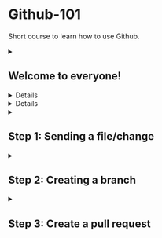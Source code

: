 # Github-101

Short course to learn how to use Github.

<details id=0>
<summary><h2>Welcome to everyone!</h2></summary>

We're happy to have you here, welcome to this excited course, where you'll learn the fundamentals of Github, and how to get advantage of all the features that Github offers to you. Github become the tool of choice for millions devolvers around the world. this course will give all the skills that you need yo use it in a professional way.

Through this course, we'll take a dive in the concepts basics of Github, even how to configure your account, how yo create a repository, clone, make changes, colaborate with other devolvers, and more. As well as, we'll provide you tricks and good practices to make sure you're using a efficient workflow.

Our goal is help everyone to getting familiar with Github concepts, improve your productivity, make easier the collaboration with your team, and bring your software to the next level. Doesn't matter if you're begginer in the world of programming, or if you're a senior developer, this course is for you.

We're so excite to follow along with you in this new joruney, and we hope get advantage of this great course.

Good luck and happy coding!

- The team of Github-101

</details>

<details id=1>##Introduction
<br>
Github is a cloud-based service which host a control sistem version called [Git](https://docs.github.com/en/get-started/using-git/about-git), in other word, is a plataform of collaboration which use Git to manage the changes, this mean, Github is used for sharing and contributing [open source](https://github.com/topics/open-source) code. 

📺 Video: [What's Github](https://www.youtube.com/watch?v=pBy1zgt0XPc)
<br>

**What's a repository**
A [repository]((https://docs.github.com/en/get-started/quickstart/github-glossary#repository)) is  a proyect which contains all of the fill by itself, like images, folders, and other types of files along with the history of all the changes that have been made to those files.

📺 Video: [What's a repository](https://www.youtube.com/watch?v=T6o3Ci8Ieag)

**What's a branch**
<br>
In github a [branch](https://docs.github.com/en/get-started/quickstart/github-glossary#branch) is a version of the repository, this mean, you can have a repository with multiple versions of the same project, and each version is called a branch. The default branch is called `main`, but you can create new branches from the default branch and create pull requests to propose changes to the default branch.

The branches are helpful to solve problems, like devolvp new chracateristics, fix bugs, or experiment with new ideas. Each branch can chave its own commits history, and it's independent from the other branches. This allows a workflow collaborative where multiple people can work in the same project at the same time, in parrellel.

📺 Video: [What's a branch](https://www.youtube.com/shorts/YyFrdoD-Wjk)

**What's a commit**
<br>
A [commit](https://docs.github.com/en/get-started/quickstart/github-glossary#commit) is a change to a file or set of files. When you make a commit to save your work, Git creates a unique ID (a.k.a. the "SHA" or "hash") that allows you to keep record of the specific changes commited along with who made them and when. Commits usually contain a commit message which is a brief description of what changes were made.

📺 Video: [What's a commit](https://www.youtube.com/watch?v=XfDbGgSwa5I)

**What's a pull request**
<br>
A [pull request](https://docs.github.com/en/get-started/quickstart/github-glossary#pull-request) is a request to the owner to merge changes from a branch in a repository into another branch. Pull requests start and facilitate code review and conversation about changes before merging them into the project.
This show tha changes that have been pushed to a repository, and you can compare the changes, add comments, and review the code before merging the changes into the repository.

📺 Video: [What's a pull request](https://www.youtube.com/watch?v=8lGpZkjnkt4)

**What's a merge**
<br>
A [merge](https://docs.github.com/en/get-started/quickstart/github-glossary#merge) is the process of integrating changes from a pull request into the main branch. Merging takes the changes from one branch (in the same repository or from a fork), and applies them into another. GitHub also offers a merge button that automatically merges the changes locally and creates a merge commit.

📺 Video: [How to make a merge](https://www.youtube.com/watch?v=XX-Kct0PfFc)

**What's  README file**
<br>
A [README](https://docs.github.com/en/get-started/quickstart/github-glossary#readme) is a text file that introduces and explains a project. It contains information that is commonly required to understand what the project is about.

The README is used to give basic information about the hosted proyect on Github, the main goal is give to the users a quick overview of the project, and how to use it. The README is the first file that the users will see when they visit your repository, and it's a great way to show the users how your project works and what it does.

The content in a README file is different from one project to another, but some of the most common sections are:

**Title and description**: A title and description of the project.
**Requirements**: A list of the requirements that the user need to use the project.
**Installation**: A list of the steps that the user need to follow to install the project.
**Usage**: A list of the steps that the user need to follow to use the project.
**Contributing**: A list of the steps that the user need to follow to contribute to the project.
**Adittional information**: A list of the adittional information that the user need to know about the project.
**License**: A list of the license that the project use.

**Whats a profile README**
<br>
A profile READMe is a introduction to who you're, in others words, we can call it like a biography where you can show your skills, interests, and projects. This is a great way to introduce yourself to the community, and show your work to the world.
If you wanna know more  go to [Manage your README profile](https://docs.github.com/en/account-and-profile/setting-up-and-managing-your-github-profile/managing-your-profile-readme)

📺 Video: [How to create a profile README](https://www.youtube.com/watch?v=G-EGDH50hGE)

<br>

![vgglProfileREADME](/images/vgglProfileREADME.jpeg)

</details>

<details id=2>
<sumarry><h2>Start of the course</h2></sumarry>

1. Click on **Start course** button. (I suggest open it in a new tab)

<br>

[![Start course](https://user-images.githubusercontent.com/1221423/218596841-0645fe1a-4aaf-4f51-9ab3-8aa2d3fdd487.svg)](https://github.com/new?template_owner=)

2. Once we're are in the tab, go to the next instructions to make a new repository.
    - The owner of the account should indicate if will use their personal account or a organization to host the repository.
    - We suggest you create a repository public; the private repository [will use minutes from Github Actions](https://docs.github.com/en/github/setting-up-and-managing-billing-and-payments-on-github/about-billing-for-github-actions#about-billing-for-private-repositories).

    ! [Create a new repository](/images/creando-nuevo-repositorio.jpg)

3. After of making the repository, we need to wait around 20 seconds to update the page and see tje new repository.

</details>

<details id=3>
<summary><h2>Step 1: Sending a file/change</h2></summary>

Once inside the repository, we can see that we don't have any files yet, but the platform provides us with some recommendations, such as adding (uploading) a file or creating one. It also suggests that we can create/include a README, LICENSE, or .gitignore file.
<br>

 ![Incluidng a README file](/images/incluyendo-archivo-README.jpg)

For this exercise, we will click on the README option, which will redirect us to the view that shows the created file with the same name in .md format on our `main` branch.
<br>

![Creating our README file](/images/creando-nuestro-archivo-README.jpg)

Here, we can add the desired information, as mentioned earlier. It's worth noting that if we don't want to edit it at the moment, we can do it later. For now, let's click on the blue "Commit changes" button located in the upper right corner. Upon doing so, a window will appear asking us to add a title and an optional description. Once we have written them, we can click on the corresponding button.

![Commit changes](/images/commit-changes.jpg)

Great! With this, we have made our first commit, which can be interpreted as if we have created a new file and stored it in our repository.

![README file completed](/images/README-completo.jpg)

Go to the next step.
<br>

**Notes**: if you made a repository selecting the checkbox "Add README file", the last step won't be necessary.**

<br>

[Add a README](/images/addA-README.jpeg)

</details>

<details id=4>
<summary><h2>Step 2: Creating a branch</h2></summary>

Creating a branch allows us to edit the project without changing the `main` (default) branch.

1. On the page where we previously left off, we will see on the left side and below the name of our repository, the **< > Code** tab, along with other header menu options.

2. When clicked, this tab will display a dropdown menu that initially only contains the `main` branch.

<br>

[Branch Dropdown Menu](/images/menu-desplegable-rama-principal.jpg)

In the text field, it indicates that we can search or create a branch. Here, let's enter a name for the second option, and let's call our branch: dev. By doing this, the content will automatically change, and the option to create the branch with the name dev from main will appear.

[dev branch](/images/rama-dev.jpg)
Click on the option Create branch: dev from main to create the branch.

The branch will automatically change to the newly created one. The branch dropdown menu will reflect the new branch option and display its name, which in our case is dev.

[Branch created](/images/rama-creada.jpg)

Done! - You have created a branch :tada:

</details>

<details id=5>
<summary><h2>Step 3: Create a pull request</h2></summary>
To proceed with this step, the first thing we need to do is to create/add a new file since we are currently in the newly generated branch. Let's follow these steps:

1. In the **< > Code** tab, located in the repository's header menu, make sure that we are on the branch we named dev in this example.

2. Next, click on the "Add file" dropdown menu and select the option "Create new file".
<br>

![Create a new file](/images/crear-nuevo-archivo.jpg)
3. In the new view, you will see an empty field with a placeholder text saying "Name your file...". This indicates that we should provide a name for the file. Let's name it `LICENSE.md`.


**Note**: `.md` is a file extension that creates a [Markdown](https://docs.github.com/en/get-started/quickstart/github-glossary#markdown) file. For more information about Markdown, visit [Basic writing and formatting syntax](https://docs.github.com/en/get-started/writing-on-github/getting-started-with-writing-and-formatting-on-github/basic-writing-and-formatting-syntax) in the GitHub documentation or take the [Communicate using Markdown]

<br>

[Licence-template](/images/licencia-platilla.jpg)

``` 
Copyright Notice.

Permission is hereby granted, free of charge, to any person obtaining a copy of this software and associated documentation files (the "Software"), to operate with the Software without restriction, including without limitation the rights to use, copy, modify, merge, publish, distribute, sublicense, and/or sell copies of the Software, and to permit persons to whom the Software is furnished to do so, subject to the following conditions:

The above copyright notice and this permission notice shall be included in all copies or substantial portions of the Software.

THE SOFTWARE IS PROVIDED "AS IS", WITHOUT WARRANTY OF ANY KIND, EXPRESS OR IMPLIED, INCLUDING BUT NOT LIMITED TO THE WARRANTIES OF MERCHANTABILITY, FITNESS FOR A PARTICULAR PURPOSE, AND NONINFRINGEMENT. IN NO EVENT SHALL THE AUTHORS OR COPYRIGHT HOLDERS BE LIABLE FOR ANY CLAIM, DAMAGES, OR OTHER LIABILITY, WHETHER IN AN ACTION OF CONTRACT, TORT, OR OTHERWISE, ARISING FROM, OUT OF, OR IN CONNECTION WITH THE SOFTWARE OR THE USE OR OTHER DEALINGS IN THE SOFTWARE.
```
<br>

![licence-text](/images/licencia-texto.jpg)

5. Next, click on the **Commit changes** button. Similar to the previous step where we created the `README` file, a popup window will appear asking for a brief commit message that describes the changes we made. Remember that this message helps others understand what we are adding in our commit. While GitHub provides a default simple message, let's customize it a bit for practice.

<br>
First, in the title, let's write: "Add LICENSE.md file". In the extended description, let's enter: "Create a License file in markdown format that expresses the copyright notice."

6. Last, now we confirm the changes by clicking on the **Commit changes** button.

![licencia commit](/images/licencia-commit.jpg)

Great! You're already mastering the process of making commits. Isn't it straightforward?

Now that a change has been made in the project and added, it's time to share the proposed change through a pull request (PR), as defined in the Introduction.

<details id=6>
<summary><h2>Step 4: Merge a pull request</h2></summary>
Once you have completed the previous steps, you may have noticed a small message showing the recent submission to the branch, along with a button that says **Contribute**. When you click on it, you will see two options: **Compare** and **Open pull request**.

### Activity: Creating our first pull request :keyboard:

In the actual screen, lets make a click on the button **Merge pull request**

![Merge pull request](/images/merge-pull-request.jpg)

2. Next, in the mini dropdown that appears, click on **Confirm merge** (note that you can edit both the title and the description, but for this example, let's leave it as it is).

![Confirm merge](/images/confirm-merge.jpg)

3. Once the branch has been merged, we will no longer need it. To delete it, click on **Delete branch**.

![Delete branch](/images/delete-branch.jpg)


**Note**: If we delete the branch, we can restore it using the option that will appear to us.

![recover the branch](/images/restaurar-rama.jpg)

Great! Has successfully merged your changes from the `dev` branch to `main` :tada:

</details>

<details id=7>
<summary><h2>End of the course<h2></summary>

Congratulations! You have completed this mini-course and have acquired the fundamental knowledge that every developer should know.

Throughout the course, you have gained a solid understanding of the fundamental concepts of GitHub and learned how to effectively use this version control platform. Here is a summary of your achievements:

- You learned about GitHub, repositories, branches, commits, and pull requests.
- You created a branch, made a commit, and generated a pull request.
- The pull request was successfully merged.
- You made your first contribution! 🎉

Congratulations on your accomplishments, and keep up the great work on your journey as a developer!

## Next steps
If you wanna create your README profile, i suggest you read the next article
[How to configure a README profile](https://www.sitepoint.com/github-profile-readme/)

Check out the next resources:

- are you students? [GitHub Student Developer Pack](https://education.github.com/pack)
- Live on Mexico or Colombia? Apply to [GitHub Octerships](https://education.github.com/students/octernships) which offers pay mentoryship opportunities to students who are passionate about open source.
- Join to the meetup oficial for GitHub in your country [GitHub Community](https://community.github.com/)

We appreciate your feedback! We strive to provide valuable courses and content to our learners. If you have any comments, suggestions, or feedback about this course, we would love to hear from you. Your input helps us improve and deliver better learning experiences.

If you feel that this course met your expectations and you found it helpful, we would greatly appreciate it if you could leave a star rating or recommend it to your friends. Thank you for your support and we hope to continue providing you with valuable learning resources in the future!

</details>


[Github support](https://support.github.com/)
[Github Community](https://community.github.com/)
